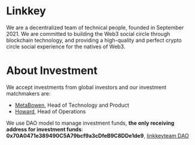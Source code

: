 # Linkkey
We are a decentralized team of technical people, founded in September 2021. 
We are committed to building the Web3 social circle through blockchain technology, and providing a high-quality and perfect crypto circle social experience for the natives of Web3.

# About Investment
We accept investments from global investors and our investment matchmakers are: 
- [MetaBowen](https://twitter.com/_MetaBowen), Head of Technology and Product
- [Howard](https://twitter.com/Web3Freeper), Head of Operations

We use DAO model to manage investment funds, **the only receiving address for investment funds**: **0x70A0471e389490C5A79bcf9a3cDfeB9C8DDe1de9**, [linkkeyteam DAO](https://polygonscan.com/address/0x70a0471e389490c5a79bcf9a3cdfeb9c8dde1de9)
